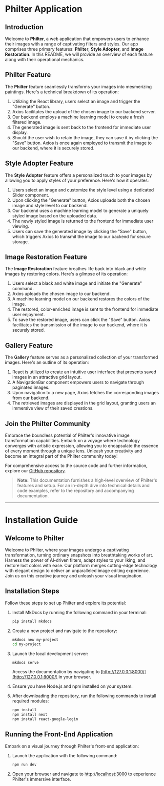 # Philter Application

## Introduction

Welcome to **Philter**, a web application that empowers users to enhance their images with a range of captivating filters and styles. Our app comprises three primary features: **Philter**, **Style Adopter**, and **Image Restoration**. In this README, we will provide an overview of each feature along with their operational mechanics.

## Philter Feature

The **Philter** feature seamlessly transforms your images into mesmerizing paintings. Here's a technical breakdown of its operation:

1. Utilizing the React library, users select an image and trigger the "Generate" button.
2. Axios facilitates the upload of the chosen image to our backend server.
3. Our backend employs a machine learning model to create a fresh filtered image.
4. The generated image is sent back to the frontend for immediate user display.
5. Should the user wish to retain the image, they can save it by clicking the "Save" button. Axios is once again employed to transmit the image to our backend, where it is securely stored.

## Style Adopter Feature

The **Style Adopter** feature offers a personalized touch to your images by allowing you to apply styles of your preference. Here's how it operates:

1. Users select an image and customize the style level using a dedicated Slider component.
2. Upon clicking the "Generate" button, Axios uploads both the chosen image and style level to our backend.
3. Our backend uses a machine learning model to generate a uniquely styled image based on the uploaded data.
4. The newly styled image is returned to the frontend for immediate user viewing.
5. Users can save the generated image by clicking the "Save" button, which triggers Axios to transmit the image to our backend for secure storage.

## Image Restoration Feature

The **Image Restoration** feature breathes life back into black and white images by restoring colors. Here's a glimpse of its operation:

1. Users select a black and white image and initiate the "Generate" command.
2. Axios uploads the chosen image to our backend.
3. A machine learning model on our backend restores the colors of the image.
4. The restored, color-enriched image is sent to the frontend for immediate user enjoyment.
5. To save the restored image, users can click the "Save" button. Axios facilitates the transmission of the image to our backend, where it is securely stored.

## Gallery Feature

The **Gallery** feature serves as a personalized collection of your transformed images. Here's an outline of its operation:

1. React is utilized to create an intuitive user interface that presents saved images in an attractive grid layout.
2. A NavigationBar component empowers users to navigate through paginated images.
3. Upon navigation to a new page, Axios fetches the corresponding images from our backend.
4. The retrieved images are displayed in the grid layout, granting users an immersive view of their saved creations.

## Join the Philter Community

Embrace the boundless potential of Philter's innovative image transformation capabilities. Embark on a voyage where technology converges with artistic expression, allowing you to encapsulate the essence of every moment through a unique lens. Unleash your creativity and become an integral part of the Philter community today!

For comprehensive access to the source code and further information, explore our [GitHub repository](https://github.com/philter133).

> **Note:** This documentation furnishes a high-level overview of Philter's features and setup. For an in-depth dive into technical details and code examples, refer to the repository and accompanying documentation.

---

# Installation Guide

## Welcome to Philter

Welcome to Philter, where your images undergo a captivating transformation, turning ordinary snapshots into breathtaking works of art. Harness the power of AI-driven filters, adapt styles to your liking, and restore lost colors with ease. Our platform merges cutting-edge technology with elegant design to deliver an unparalleled image editing experience. Join us on this creative journey and unleash your visual imagination.

## Installation Steps

Follow these steps to set up Philter and explore its potential:

1. Install MkDocs by running the following command in your terminal:

    ```bash
    pip install mkdocs
    ```

2. Create a new project and navigate to the repository:

    ```bash
    mkdocs new my-project
    cd my-project
    ```

3. Launch the local development server:

    ```bash
    mkdocs serve
    ```

    Access the documentation by navigating to [http://127.0.0.1:8000/](http://127.0.0.1:8000/) in your browser.

4. Ensure you have Node.js and npm installed on your system.

5. After downloading the repository, run the following commands to install required modules:

    ```bash
    npm install
    npm install next
    npm install react-google-login
    ```

## Running the Front-End Application

Embark on a visual journey through Philter's front-end application:

1. Launch the application with the following command:

    ```bash
    npm run dev
    ```

2. Open your browser and navigate to [http://localhost:3000](http://localhost:3000) to experience Philter's immersive interface.

